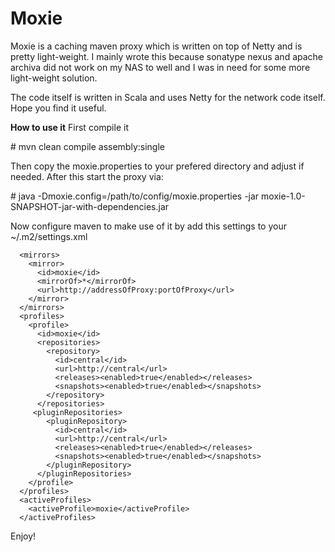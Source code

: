 Moxie
=================
Moxie is a caching maven proxy which is written on top of Netty and is pretty light-weight.
I mainly wrote this because sonatype nexus and apache archiva did not work on my NAS to well and I was
in need for some more light-weight solution.

The code itself is written in Scala and uses Netty for the network code itself. Hope you find it
useful.

__How to use it__
First compile it

\# mvn clean compile assembly:single

Then copy the moxie.properties to your prefered directory and adjust if needed. After
this start the proxy via:

\# java -Dmoxie.config=/path/to/config/moxie.properties -jar moxie-1.0-SNAPSHOT-jar-with-dependencies.jar

Now configure maven to make use of it by add this settings to your ~/.m2/settings.xml

```
  <mirrors>
    <mirror>
      <id>moxie</id>
      <mirrorOf>*</mirrorOf>
      <url>http://addressOfProxy:portOfProxy</url>
    </mirror>
  </mirrors>
  <profiles>
    <profile>
      <id>moxie</id>
      <repositories>
        <repository>
          <id>central</id>
          <url>http://central</url>
          <releases><enabled>true</enabled></releases>
          <snapshots><enabled>true</enabled></snapshots>
        </repository>
      </repositories>
     <pluginRepositories>
        <pluginRepository>
          <id>central</id>
          <url>http://central</url>
          <releases><enabled>true</enabled></releases>
          <snapshots><enabled>true</enabled></snapshots>
        </pluginRepository>
      </pluginRepositories>
    </profile>
  </profiles>
  <activeProfiles>
    <activeProfile>moxie</activeProfile>
  </activeProfiles>
```

Enjoy!